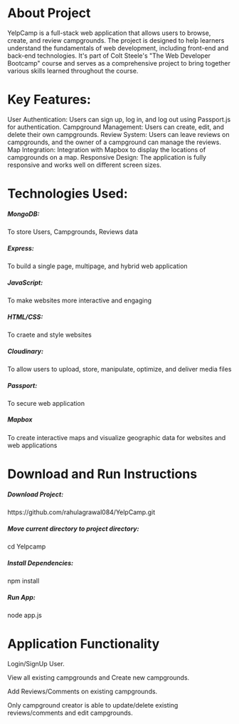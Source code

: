 <h1>About Project</h1>
YelpCamp is a full-stack web application that allows users to browse, create, and review campgrounds. The project is designed to help learners understand the fundamentals of web development, including front-end and back-end technologies. It's part of Colt Steele's "The Web Developer Bootcamp" course and serves as a comprehensive project to bring together various skills learned throughout the course.

<h1>Key Features:</h1>
User Authentication: Users can sign up, log in, and log out using Passport.js for authentication.
Campground Management: Users can create, edit, and delete their own campgrounds.
Review System: Users can leave reviews on campgrounds, and the owner of a campground can manage the reviews.
Map Integration: Integration with Mapbox to display the locations of campgrounds on a map.
Responsive Design: The application is fully responsive and works well on different screen sizes.

<h1>Technologies Used:</h1>
<p><h5>MongoDB:</h5> To store Users, Campgrounds, Reviews data</p>
<p><h5>Express:</h5> To build a single page, multipage, and hybrid web application</p>
<p><h5>JavaScript:</h5> To make websites more interactive and engaging</p>
<p><h5>HTML/CSS:</h5> To craete and style websites</p>
<p><h5>Cloudinary:</h5> To allow users to upload, store, manipulate, optimize, and deliver media files</p>
<p><h5>Passport:</h5> To secure web application</p>
<p><h5>Mapbox</h5>To create interactive maps and visualize geographic data for websites and web applications</p>

<h1>Download and Run Instructions</h1>
<p><h5>Download Project:</h5>https://github.com/rahulagrawal084/YelpCamp.git</p>
<p><h5>Move current directory to project directory:</h5>cd Yelpcamp</p>
<p><h5>Install Dependencies:</h5>npm install</p>
<p><h5>Run App:</h5>node app.js</p>

<h1>Application Functionality</h1>
<p>Login/SignUp User.</p>
<p>View all existing campgrounds and Create new campgrounds.</p>
<p>Add Reviews/Comments on existing campgrounds.</p>
<p>Only campground creator is able to update/delete existing reviews/comments and edit campgrounds.</p>
